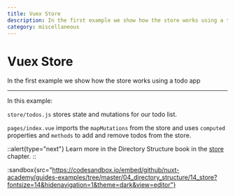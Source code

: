 ```yaml
---
title: Vuex Store
description: In the first example we show how the store works using a todo app
category: miscellaneous
---
```

# Vuex Store

In the first example we show how the store works using a todo app

---

In this example:

`store/todos.js` stores state and mutations for our todo list.

`pages/index.vue` imports the `mapMutations` from the store and uses `computed` properties and `methods` to add and remove todos from the store.

::alert{type="next"}
Learn more in the Directory Structure book in the [store](/docs/directory-structure/store) chapter.
::

:sandbox{src="https://codesandbox.io/embed/github/nuxt-academy/guides-examples/tree/master/04_directory_structure/14_store?fontsize=14&hidenavigation=1&theme=dark&view=editor"}
